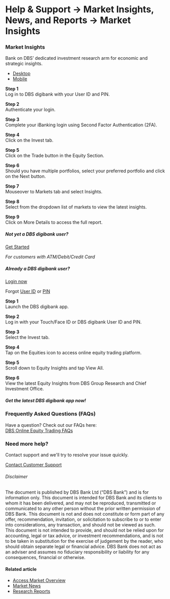 # Help & Support -> Market Insights, News, and Reports -> Market Insights

### Market Insights

Bank on DBS’ dedicated investment research arm for economic and strategic insights.

  * [Desktop](https://www.dbs.com.sg/personal/support/wealth-oet-market-insights.html#desktop-tab)
  * [Mobile](https://www.dbs.com.sg/personal/support/wealth-oet-market-insights.html#mobile-tab)



**Step 1**  
Log in to DBS digibank with your User ID and PIN. 

**Step 2**  
Authenticate your login. 

**Step 3**  
Complete your iBanking login using Second Factor Authentication (2FA). 

**Step 4**  
Click on the Invest tab. 

**Step 5**  
Click on the Trade button in the Equity Section. 

**Step 6**  
Should you have multiple portfolios, select your preferred portfolio and click on the Next button. 

**Step 7**  
Mouseover to Markets tab and select Insights. 

**Step 8**  
Select from the dropdown list of markets to view the latest insights. 

**Step 9**  
Click on More Details to access the full report. 

##### Not yet a DBS digibank user?

[Get Started](https://internet-banking.dbs.com.sg/ibAPL/Welcome)

_For customers with ATM/Debit/Credit Card_

##### Already a DBS digibank user?

[Login now](https://internet-banking.dbs.com.sg/IB/Welcome)

Forgot [User ID](https://www.dbs.com.sg/personal/ibanking/ibapl/ib-printuid.html) or [PIN](https://www.dbs.com.sg/personal/ibanking/ibapl/ib-resetpin.html)

**Step 1**  
Launch the DBS digibank app. 

**Step 2**  
Log in with your Touch/Face ID or DBS digibank User ID and PIN. 

**Step 3**  
Select the Invest tab. 

**Step 4**  
Tap on the Equities icon to access online equity trading platform. 

**Step 5**  
Scroll down to Equity Insights and tap View All. 

**Step 6**  
View the latest Equity Insights from DBS Group Research and Chief Investment Office. 

##### Get the latest DBS digibank app now!

[](https://apps.apple.com/sg/app/dbs-iwealth-sg/id1179928963) [](https://play.google.com/store/apps/details?id=com.dbs.sg.iwealth) [](https://appgallery.huawei.com/#/app/C101888665)

### Frequently Asked Questions (FAQs)

Have a question? Check out our FAQs here:  
[DBS Online Equity Trading FAQs](https://www.dbs.com.sg/personal/support/wealth-oet-dbs-online-equity-trading-faq.html)  


### Need more help?

Contact support and we'll try to resolve your issue quickly.

[Contact Customer Support](https://www.dbs.com.sg/personal/contact-us.page)

###### Disclaimer

The document is published by DBS Bank Ltd (“DBS Bank”) and is for information only. This document is intended for DBS Bank and its clients to whom it has been delivered, and may not be reproduced, transmitted or communicated to any other person without the prior written permission of DBS Bank. This document is not and does not constitute or form part of any offer, recommendation, invitation, or solicitation to subscribe to or to enter into considerations, any transaction, and should not be viewed as such. This document is not intended to provide, and should not be relied upon for accounting, legal or tax advice, or investment recommendations, and is not to be taken in substitution for the exercise of judgement by the reader, who should obtain separate legal or financial advice. DBS Bank does not act as an adviser and assumes no fiduciary responsibility or liability for any consequences, financial or otherwise. 

#### Related article

  * [Access Market Overview](https://www.dbs.com.sg/personal/support/wealth-oet-access-market-overview.html)
  * [Market News](https://www.dbs.com.sg/personal/support/wealth-oet-market-news.html)
  * [Research Reports](https://www.dbs.com.sg/personal/support/wealth-oet-research-reports.html)


